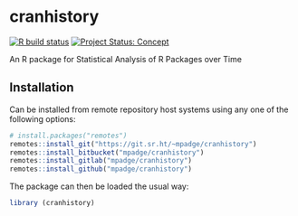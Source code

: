 # cranhistory

<!-- badges: start -->

[![R build
status](https://github.com/mpadge/cranhistory/workflows/R-CMD-check/badge.svg)](https://github.com/mpadge/cranhistory/actions)
[![Project Status:
Concept](https://www.repostatus.org/badges/latest/concept.svg)](https://www.repostatus.org/#concept)
<!-- badges: end -->

An R package for Statistical Analysis of R Packages over Time

## Installation

Can be installed from remote repository host systems using any one of
the following options:

``` r
# install.packages("remotes")
remotes::install_git("https://git.sr.ht/~mpadge/cranhistory")
remotes::install_bitbucket("mpadge/cranhistory")
remotes::install_gitlab("mpadge/cranhistory")
remotes::install_github("mpadge/cranhistory")
```

The package can then be loaded the usual way:

``` r
library (cranhistory)
```
